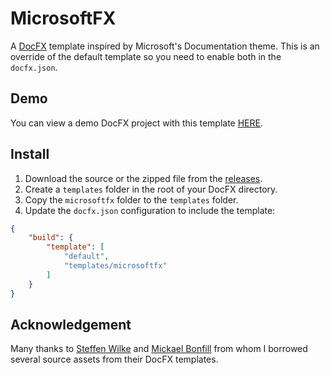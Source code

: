 # MicrosoftFX
A [DocFX](https://dotnet.github.io/docfx/) template inspired by Microsoft's Documentation theme.
This is an override of the default template so you need to enable both in the `docfx.json`.

## Demo
You can view a demo DocFX project with this template [HERE](https://easyli.github.io/MicrosoftFX/).

## Install
1. Download the source or the zipped file from the [releases](https://github.com/easyli/MicrosoftFX/releases).
2. Create a `templates` folder in the root of your DocFX directory.
3. Copy the `microsoftfx` folder to the `templates` folder.
4. Update the `docfx.json` configuration to include the template:

```json
{
    "build": {
        "template": [
            "default",
            "templates/microsoftfx"
        ]
    }
}
```

## Acknowledgement
Many thanks to [Steffen Wilke](https://github.com/steffen-wilke) and [Mickael Bonfill](https://github.com/jbltx) from whom I borrowed several source assets from their DocFX templates.
